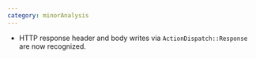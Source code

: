 ```yaml
---
category: minorAnalysis
---
```

* HTTP response header and body writes via `ActionDispatch::Response` are now
  recognized.
